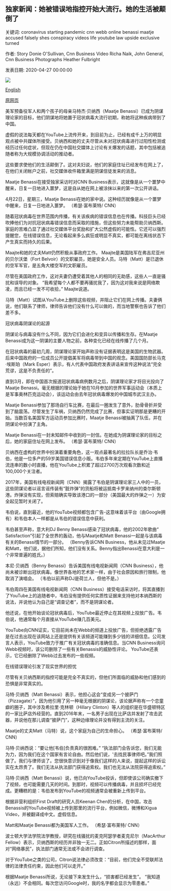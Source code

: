 ## 独家新闻：她被错误地指控开始大流行。她的生活被颠倒了

关键词: coronavirus starting pandemic cnn webb online benassi maatje accused falsely shes conspiracy videos life youtube law upside exclusive turned

作者: Story Donie O'Sullivan, Cnn Business Video Richa Naik, John General, Cnn Business Photographs Heather Fulbright

发表日期: 2020-04-27 00:00:00

![](https://cdn.cnn.com/cnnnext/dam/assets/200424154536-01-maatje-benassi-0422-super-tease.jpg)

[English](Exclusive%3A%20She%27s%20been%20falsely%20accused%20of%20starting%20the%20pandemic.%20Her%20life%20has%20been%20turned%20upside%20down.md)

[原网页](https://edition.cnn.com/2020/04/27/tech/coronavirus-conspiracy-theory/index.html)

美军预备役军人和两个孩子的母亲马特杰·贝纳西（Maatje Benassi）已成为阴谋理论家的目标，他们阴谋地将她置于冠状病毒大流行初期，称她将这种疾病带到了中国。

虚假的说法每天都在YouTube上流传开来，到目前为止，已经有成千上万的明显观点被中共媒体所接受。贝纳西和她的丈夫尽管从未对冠状病毒进行过阳性检测或经历过任何症状，但现在仍在中国社交媒体上讨论有关爆发的话题，其中包括被追随者称为大规模协调活动的推动者。

这些要求使他们的生活颠倒了。这对夫妇说，他们的家庭住址已经发布在网上了，在他们关闭帐户之前，社交媒体收件箱里满是阴谋信徒发来的消息。

Maatje Benassi在接受独家采访时对CNN Business表示，这就像是从一个噩梦中醒来，日复一日地进入噩梦，这是自从她在网上被涂抹以来的第一次公开讲话。

4月22日，星期三，Maatje Benassi在她的家中说。这种经历就像是从一个噩梦中醒来，日复一日地进入噩梦。 （希瑟·富布莱特/ CNN）

随着冠状病毒在世界范围内传播，有关该疾病的错误信息也在传播。科技巨头已经吹捧他们为对抗冠状病毒错误信息而采取的措施，但这些努力未能帮助贝纳西斯。家庭的苦难凸显了通过社交媒体平台奖励和扩大公然虚假的可能性。它还可以强烈提醒您，在线错误信息，无论看起来多么疯狂或明显不真实，都可能在离线状态下产生真实而持久的后果。

Maajte和她的丈夫Matt仍然积极从事政府工作。 Maajte是美国陆军在弗吉尼亚州的贝尔沃堡（Fort Belvoir）的文职雇员，她是安全人员。马特（Matt）是已退休的空军军官，是五角大楼空军的文职雇员。

尽管在美国政府工作，这对夫妻仍遭受着其他人的相同的无助感，这些人一直是骚扰和误导的对象。 “我希望每个人都不要再骚扰我了，因为这对我来说是网络欺凌，而且已经一发不可收拾，” Maajte说道。

马特（Matt）试图从YouTube上删除这些视频，并阻止它们在网上传播。夫妻俩说，他们联系了律师，律师告诉他们没有什么可以做的，而当地警察也告诉了他们差不多。

冠状病毒阴谋论的起源

阴谋论与病毒没有什么不同，因为它们会进化和变异以传播和生存。在Maatje Benassi成为这一阴谋的主要人物之前，各种变化已经在线传播了几个月。

在冠状病毒的最初几周，阴谋理论家开始声称没有证据表明这是美国的生物武器。后来中国政府的一位成员公开提倡美军将病毒带到中国的观念。美国国防部长马克·埃斯珀（Mark Esper）表示，有人代表中国政府发表讲话来宣传这种说法“完全荒谬，这是不负责任的”。

直到3月，即在中国首次报道冠状病毒病例数月之后，阴谋理论家才将目光投向了Maatje Benassi。毫无根据的理论始于她在10月参加的世界军事运动会（本质上是军事奥林匹克运动会），该运动会由去年冠状病毒爆发的中国城市武汉主办。

Maatje Benassi参加了那场自行车比赛，在最后一圈发生了意外，肋骨骨折并受到了脑震荡。尽管发生了车祸，贝纳西仍然完成了比赛，但事实证明那是更糟的开始。当数百名美国军方运动员参加比赛时，Maatje Benassi被抽离了队伍，并在阴谋论中扮演了主角。

Maatje Benassi在一封未知邮件中收到的一封信。在她成为阴谋理论家的目标之后，她的家庭住址在网上发布。 （希瑟·富布莱特/ CNN）

贝纳西在虚构的世界中扮演着重要角色，这一观点最著名的拉拉队长是乔治·韦伯，他是一位多产的59岁美国错误信息小贩。韦伯多年来定期在YouTube上直播流连串的数小时直播，他在YouTube上积累了超过2700万次观看次数和近100,000个关注者。

2017年，美国有线电视新闻网（CNN）揭露了韦伯是阴谋理论家三人中的一员，这些阴谋论者以谣言谣传装有“脏炸弹”的货船将被运抵南卡罗来纳州的查尔斯顿港。炸弹没有实现，但索赔确实导致该港口的一部分（美国最大的炸弹之一）为安全起见暂时关闭了。

韦伯说，直到最近，他的YouTube视频都包含广告-这意味着该平台（由Google拥有）和韦伯本人一样都是从韦伯的错误信息中获利。

韦伯甚至声称，意大利DJ Benny Benassi感染了冠状病毒，他的2002年歌曲“ Satisfaction”引起了全世界的轰动，他与Maatje和Matt Benassi一起是与该病毒有关的Benassi情节的一部分。 （Benny告诉CNN Business，他从未见过Maatje和Matt，他们说，据他们所知，他们没有关系。Benny指出Benassi在意大利是一个非常普遍的姓氏。）

本尼·贝纳西（Benny Benassi）告诉美国有线电视新闻网（CNN Business），他尚未被诊断出冠状病毒。像世界各地的艺术家一样，由于社会原因和旅行限制，他取消了演唱会。 （韦伯以前声称DJ是荷兰人，但他不是。）

韦伯周四在美国有线电视新闻网（CNN Business）接受电话采访时，将其直播到了YouTube上的追随者中，韦伯没有提供任何实质性证据来支持他对本纳西斯的说法，并说他认为自己是“调查记者”，而不是阴谋论者。

他还说，在他开始谈论冠状病毒后，YouTube最近停止在其视频上投放广告。韦伯说，他通常每个月直接从YouTube赚几百美元。

YouTube向CNN证实，它目前尚未在Webb的频道上投放广告，但拒绝透露广告是在过去出现在该网站上还是提供有关该频道可能赚到多少钱的详细信息。公司发言人表示，YouTube致力于推广有关冠状病毒的准确信息。当CNN Business询问Webb视频时，该公司删除了一些有关Benassis的威胁性评论。 YouTube还表示，它已经删除了Webb过去发布的一些视频。

在线错误理论引发了现实世界的担忧

尽管有关贝纳西斯的指控可能是完全不真实的，但他们所面临的威胁和他们感到的恐惧是非常真实的。

马特·贝纳西（Matt Benassi）表示，他担心这会“变成另一个披萨门（Pizzagate）”，因为他引用了另一种毫无根据的阴谋论，该论据声称有一个恋童癖的圈子，其中涉及希拉里·克林顿（Hillary Clinton）等人的组织是在华盛顿特区的一家比萨店外经营的。直到2016年末，一名男子出现在比萨店并发射了攻击武器，并说他在那儿调查“披萨门”，这种边缘理论并没有得到主流的关注。

Maatje的丈夫Matt（马特）说，这个家庭为自己的生命担心。 （希瑟·富布莱特/ CNN）

马特·贝纳西说：“要让他[韦伯]负责真的很困难。” “执法部门会告诉您，我们无能为力，因为我们在这个国家有言论自由。然后他们说，'去找民事律师吧。”我们照做了。我们与律师谈了。您很快意识到对于像我们这样的人来说，提起这样的诉讼实在太昂贵了。我们无法从执法部门获得追索权。我们也无法从法院获得追索权。”

马特·贝纳西（Matt Benassi）说，他已向YouTube投诉，但即使该公司确实撤下了视频，也可能需要几天的时间。到那时，视频可以传播病毒，并且损坏已经完成。更糟糕的是：韦伯发布到YouTube的视频通常会被重新上传到平台。

根据非营利组织First Draft的研究人员Keenan Chen的分析，在中国，攻击Benassis的YouTube视频被上传到那里的流行平台，例如微信，微博和Xigua Video，并被翻译成中文。虚假信息。

Matt和Maatje Benassi都为美国军人工作。 （希瑟·富布莱特/ CNN）

波士顿大学法学院法学教授，研究在线骚扰的麦克阿瑟学者麦克尼尔（MacArthur Fellow）表示，贝纳西斯的经历并非独一无二。正如Citron所描述的那样，面对“网络暴民”，执法部门通常无法或不会进行调查。

对于YouTube之类的公司，Citron说法律必须改变：“目前，他们完全不受联邦法律的法律责任约束，因此他们可以走开。”

根据Maatje Benassi所说，无论接下来发生什么，“损害都已经发生”。 “我知道（永远）不会相同。每次您访问Google时，我的名字都会显示为零患者。”